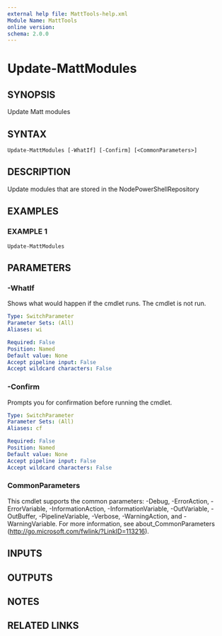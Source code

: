 ```yaml
---
external help file: MattTools-help.xml
Module Name: MattTools
online version:
schema: 2.0.0
---
```


# Update-MattModules

## SYNOPSIS
Update Matt modules

## SYNTAX

```
Update-MattModules [-WhatIf] [-Confirm] [<CommonParameters>]
```

## DESCRIPTION
Update modules that are stored in the NodePowerShellRepository

## EXAMPLES

### EXAMPLE 1
```
Update-MattModules
```

## PARAMETERS

### -WhatIf
Shows what would happen if the cmdlet runs.
The cmdlet is not run.

```yaml
Type: SwitchParameter
Parameter Sets: (All)
Aliases: wi

Required: False
Position: Named
Default value: None
Accept pipeline input: False
Accept wildcard characters: False
```

### -Confirm
Prompts you for confirmation before running the cmdlet.

```yaml
Type: SwitchParameter
Parameter Sets: (All)
Aliases: cf

Required: False
Position: Named
Default value: None
Accept pipeline input: False
Accept wildcard characters: False
```

### CommonParameters
This cmdlet supports the common parameters: -Debug, -ErrorAction, -ErrorVariable, -InformationAction, -InformationVariable, -OutVariable, -OutBuffer, -PipelineVariable, -Verbose, -WarningAction, and -WarningVariable.
For more information, see about_CommonParameters (http://go.microsoft.com/fwlink/?LinkID=113216).

## INPUTS

## OUTPUTS

## NOTES

## RELATED LINKS
